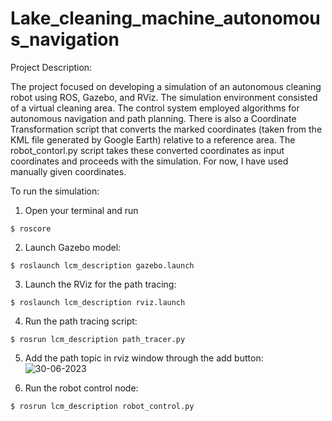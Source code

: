 # Lake_cleaning_machine_autonomous_navigation

Project Description:

The project focused on developing a simulation of an autonomous cleaning robot using ROS, Gazebo, and RViz. The simulation environment consisted of a virtual cleaning area. The control system employed algorithms for autonomous navigation and path planning. There is also a Coordinate Transformation script that converts the marked coordinates (taken from the KML file generated by Google Earth) relative to a reference area. The robot_contorl.py script takes these converted coordinates as input coordinates and proceeds with the simulation. For now, I have used manually given coordinates.

To run the simulation:
1. Open your terminal and run

```
$ roscore
```
2. Launch Gazebo model:

```
$ roslaunch lcm_description gazebo.launch
```
3. Launch the RViz for the path tracing:

```
$ roslaunch lcm_description rviz.launch
```
4. Run the path tracing script:

```
$ rosrun lcm_description path_tracer.py
```
5. Add the path topic in rviz window through the add button:
![30-06-2023](https://github.com/divyansh1109/Lake-cleaning-machine-autonomous-navigation/assets/106006613/e1babefc-9fda-4aa1-b995-1e941ade1ded)

6. Run the robot control node:

```
$ rosrun lcm_description robot_control.py
```
